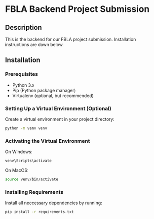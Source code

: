 # FBLA Backend Project Submission

## Description
This is the backend for our FBLA project submission. Installation instructions are down below.

## Installation

### Prerequisites
- Python 3.x
- Pip (Python package manager)
- Virtualenv (optional, but recommended)

### Setting Up a Virtual Environment (Optional)
Create a virtual environment in your project directory:
```bash
python -m venv venv
```

### Activating the Virtual Environment
On Windows:
```bash
venv\Scripts\activate
```

On MacOS:
```bash
source venv/bin/activate
```

### Installing Requirements

Install all neccessary dependencies by running:
```bash
pip install -r requirements.txt
```
